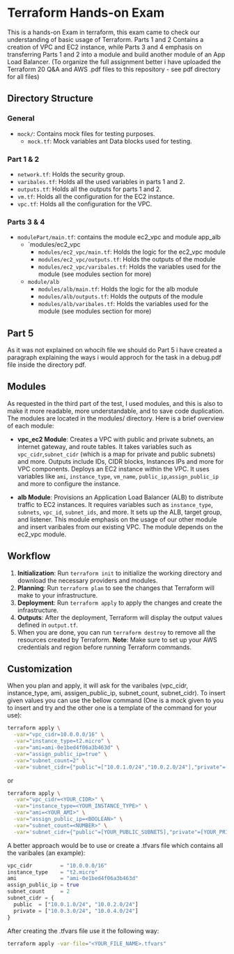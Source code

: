 # Terraform Hands-on Exam

This is a hands-on Exam in terraform, this exam came to check our understanding of basic usage of Terraform.
Parts 1 and 2 Contains a creation of VPC and EC2 instance, while Parts 3 and 4 emphasis on transferring Parts 1 and 2 into a module and build another module of an App Load Balancer.
(To organize the full assignment better i have uploaded the Terraform 20 Q&A and AWS .pdf files to this repository - see pdf directory for all files)


## Directory Structure

### General

- `mock/`: Contains mock files for testing purposes.
  - `mock.tf`: Mock variables ant Data blocks used for testing.

### Part 1 & 2

- `network.tf`: Holds the security group.
- `varibales.tf`: Holds all the used variables in parts 1 and 2.
- `outputs.tf`: Holds all the outputs for parts 1 and 2.
- `vm.tf`: Holds all the configuration for the EC2 instance.
- `vpc.tf`: Holds all the configuration for the VPC.

### Parts 3 & 4

- `modulePart/main.tf`: contains the module ec2_vpc and module app_alb
  - `modules/ec2_vpc
    - `modules/ec2_vpc/main.tf`: Holds the logic for the ec2_vpc module
    - `modules/ec2_vpc/outputs.tf`: Holds the outputs of the module
    - `modules/ec2_vpc/varibales.tf`: Holds the variables used for the module (see modules section for more)
  - `module/alb`
    - `modules/alb/main.tf`: Holds the logic for the alb module
    - `modules/alb/outputs.tf`: Holds the outputs of the module
    - `modules/alb/varibales.tf`: Holds the variables used for the module (see modules section for more)

## Part 5 

As it was not explained on whocih file we should do Part 5 i have created a paragraph explaining the ways i would approch for the task in a debug.pdf file inside the directory pdf. 

## Modules

As requested in the third part of the test, I used modules, and this is also to make it more readable, more understandable, and to save code duplication. The modules are located in the modules/ directory. Here is a brief overview of each module:

- **vpc_ec2 Module**: Creates a VPC with public and private subnets, an internet gateway, and route tables. It takes variables such as `vpc_cidr`,`subnet_cidr` (which is a map for private and public subnets) and more. Outputs include IDs, CIDR blocks, Instances IPs and more for VPC components. Deploys an EC2 instance within the VPC. It uses variables like `ami`, `instance_type`, `vm_name`, `public_ip`,`assign_public_ip` and more to configure the instance.

- **alb Module**: Provisions an Application Load Balancer (ALB) to distribute traffic to EC2 instances. It requires variables such as `instance_type`, `subnets`, `vpc_id`, `subnet_ids`, and more. It sets up the ALB, target group, and listener. This module emphasis on the usage of our other module and insert varibales from our existing VPC. The module depends on the ec2_vpc module.

## Workflow

1.  **Initialization**: Run `terraform init` to initialize the working directory and download the necessary providers and modules.
2.  **Planning**: Run `terraform plan` to see the changes that Terraform will make to your infrastructure.
3.  **Deployment**: Run `terraform apply` to apply the changes and create the infrastructure.
4.  **Outputs**: After the deployment, Terraform will display the output values defined in `output.tf`.
5.  When you are done, you can run `terraform destroy` to remove all the resources created by Terraform.
    **Note**: Make sure to set up your AWS credentials and region before running Terraform commands.

## Customization

When you plan and apply, it will ask for the varibales (vpc_cidr, instance_type, ami, assigen_public_ip, subnet_count, subnet_cidr). To insert given values you can use the bellow command (One is a mock given to you to insert and try and the other one is a template of the command for your use):

```bash
terraform apply \
  -var="vpc_cidr=10.0.0.0/16" \
  -var="instance_type=t2.micro" \
  -var="ami=ami-0e1bed4f06a3b463d" \
  -var="assign_public_ip=true" \
  -var="subnet_count=2" \
  -var='subnet_cidr={"public"=["10.0.1.0/24","10.0.2.0/24"],"private"=["10.0.3.0/24","10.0.4.0/24"]}'
```

or

```bash
terraform apply \
  -var="vpc_cidr=<YOUR_CIDR>" \
  -var="instance_type=<YOUR_INSTANCE_TYPE>" \
  -var="ami=<YOUR_AMI>" \
  -var="assign_public_ip=<BOOLEAN>" \
  -var="subnet_count=<NUMBER>" \
  -var='subnet_cidr={"public"=[YOUR_PUBLIC_SUBNETS],"private"=[YOUR_PRIVATE_SUBNETS]}'
```

A better approach would be to use or create a .tfvars file which contains all the varibales (an example):

```terraform
vpc_cidr         = "10.0.0.0/16"
instance_type    = "t2.micro"
ami              = "ami-0e1bed4f06a3b463d"
assign_public_ip = true
subnet_count     = 2
subnet_cidr = {
  public  = ["10.0.1.0/24", "10.0.2.0/24"]
  private = ["10.0.3.0/24", "10.0.4.0/24"]
}
```

After creating the .tfvars file use it the following way:

```bash
terraform apply -var-file="<YOUR_FILE_NAME>.tfvars"
```
